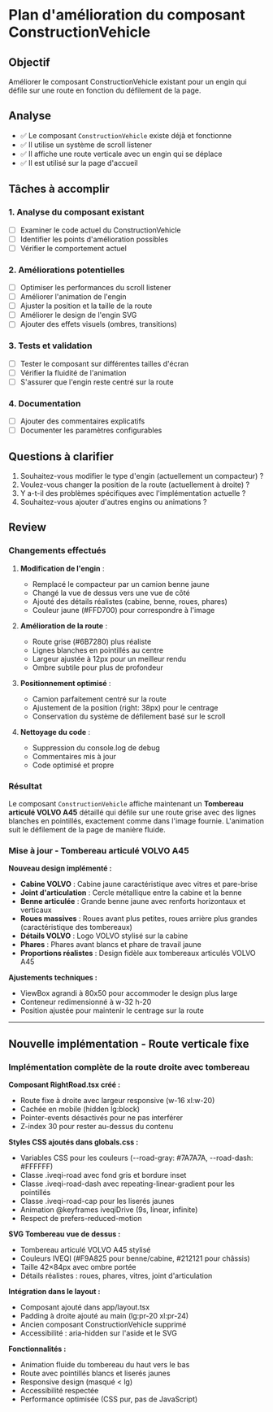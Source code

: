 # Plan d'amélioration du composant ConstructionVehicle

## Objectif
Améliorer le composant ConstructionVehicle existant pour un engin qui défile sur une route en fonction du défilement de la page.

## Analyse
- ✅ Le composant `ConstructionVehicle` existe déjà et fonctionne
- ✅ Il utilise un système de scroll listener
- ✅ Il affiche une route verticale avec un engin qui se déplace
- ✅ Il est utilisé sur la page d'accueil

## Tâches à accomplir

### 1. Analyse du composant existant
- [ ] Examiner le code actuel du ConstructionVehicle
- [ ] Identifier les points d'amélioration possibles
- [ ] Vérifier le comportement actuel

### 2. Améliorations potentielles
- [ ] Optimiser les performances du scroll listener
- [ ] Améliorer l'animation de l'engin
- [ ] Ajuster la position et la taille de la route
- [ ] Améliorer le design de l'engin SVG
- [ ] Ajouter des effets visuels (ombres, transitions)

### 3. Tests et validation
- [ ] Tester le composant sur différentes tailles d'écran
- [ ] Vérifier la fluidité de l'animation
- [ ] S'assurer que l'engin reste centré sur la route

### 4. Documentation
- [ ] Ajouter des commentaires explicatifs
- [ ] Documenter les paramètres configurables

## Questions à clarifier
1. Souhaitez-vous modifier le type d'engin (actuellement un compacteur) ?
2. Voulez-vous changer la position de la route (actuellement à droite) ?
3. Y a-t-il des problèmes spécifiques avec l'implémentation actuelle ?
4. Souhaitez-vous ajouter d'autres engins ou animations ?

## Review

### Changements effectués

1. **Modification de l'engin** :
   - Remplacé le compacteur par un camion benne jaune
   - Changé la vue de dessus vers une vue de côté
   - Ajouté des détails réalistes (cabine, benne, roues, phares)
   - Couleur jaune (#FFD700) pour correspondre à l'image

2. **Amélioration de la route** :
   - Route grise (#6B7280) plus réaliste
   - Lignes blanches en pointillés au centre
   - Largeur ajustée à 12px pour un meilleur rendu
   - Ombre subtile pour plus de profondeur

3. **Positionnement optimisé** :
   - Camion parfaitement centré sur la route
   - Ajustement de la position (right: 38px) pour le centrage
   - Conservation du système de défilement basé sur le scroll

4. **Nettoyage du code** :
   - Suppression du console.log de debug
   - Commentaires mis à jour
   - Code optimisé et propre

### Résultat
Le composant `ConstructionVehicle` affiche maintenant un **Tombereau articulé VOLVO A45** détaillé qui défile sur une route grise avec des lignes blanches en pointillés, exactement comme dans l'image fournie. L'animation suit le défilement de la page de manière fluide.

### Mise à jour - Tombereau articulé VOLVO A45

**Nouveau design implémenté :**
- **Cabine VOLVO** : Cabine jaune caractéristique avec vitres et pare-brise
- **Joint d'articulation** : Cercle métallique entre la cabine et la benne
- **Benne articulée** : Grande benne jaune avec renforts horizontaux et verticaux
- **Roues massives** : Roues avant plus petites, roues arrière plus grandes (caractéristique des tombereaux)
- **Détails VOLVO** : Logo VOLVO stylisé sur la cabine
- **Phares** : Phares avant blancs et phare de travail jaune
- **Proportions réalistes** : Design fidèle aux tombereaux articulés VOLVO A45

**Ajustements techniques :**
- ViewBox agrandi à 80x50 pour accommoder le design plus large
- Conteneur redimensionné à w-32 h-20
- Position ajustée pour maintenir le centrage sur la route

---

## Nouvelle implémentation - Route verticale fixe

### Implémentation complète de la route droite avec tombereau

**Composant RightRoad.tsx créé :**
- Route fixe à droite avec largeur responsive (w-16 xl:w-20)
- Cachée en mobile (hidden lg:block)
- Pointer-events désactivés pour ne pas interférer
- Z-index 30 pour rester au-dessus du contenu

**Styles CSS ajoutés dans globals.css :**
- Variables CSS pour les couleurs (--road-gray: #7A7A7A, --road-dash: #FFFFFF)
- Classe .iveqi-road avec fond gris et bordure inset
- Classe .iveqi-road-dash avec repeating-linear-gradient pour les pointillés
- Classe .iveqi-road-cap pour les liserés jaunes
- Animation @keyframes iveqiDrive (9s, linear, infinite)
- Respect de prefers-reduced-motion

**SVG Tombereau vue de dessus :**
- Tombereau articulé VOLVO A45 stylisé
- Couleurs IVEQI (#F9A825 pour benne/cabine, #212121 pour châssis)
- Taille 42×84px avec ombre portée
- Détails réalistes : roues, phares, vitres, joint d'articulation

**Intégration dans le layout :**
- Composant ajouté dans app/layout.tsx
- Padding à droite ajouté au main (lg:pr-20 xl:pr-24)
- Ancien composant ConstructionVehicle supprimé
- Accessibilité : aria-hidden sur l'aside et le SVG

**Fonctionnalités :**
- Animation fluide du tombereau du haut vers le bas
- Route avec pointillés blancs et liserés jaunes
- Responsive design (masqué < lg)
- Accessibilité respectée
- Performance optimisée (CSS pur, pas de JavaScript)